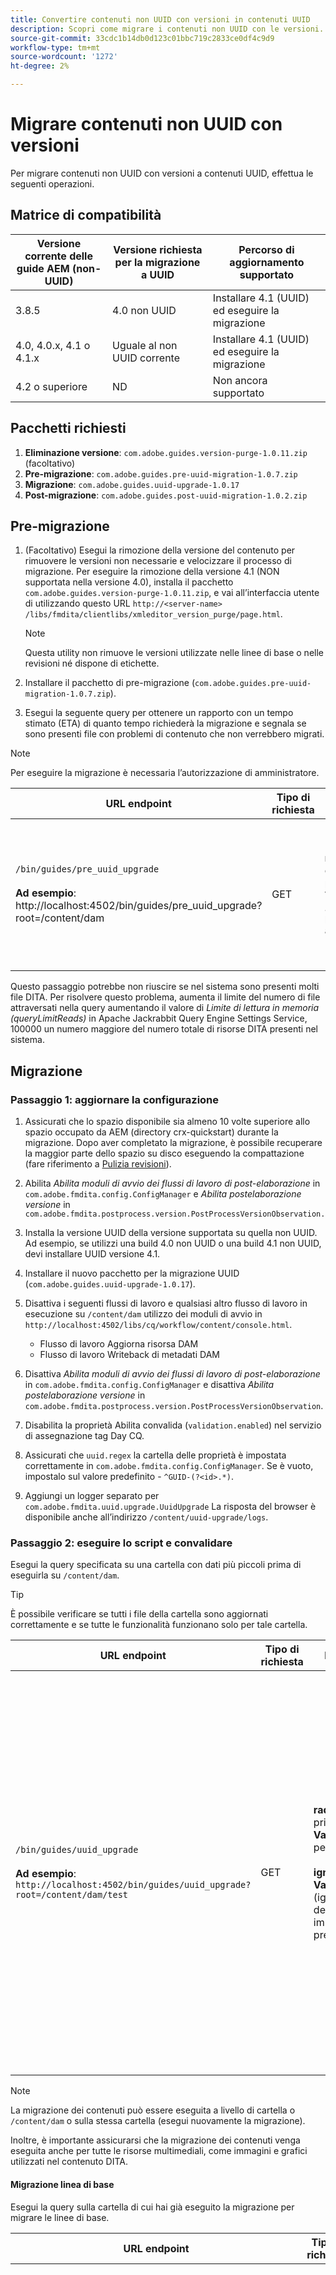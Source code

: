 ```yaml
---
title: Convertire contenuti non UUID con versioni in contenuti UUID
description: Scopri come migrare i contenuti non UUID con le versioni.
source-git-commit: 33cdc1b14db0d123c01bbc719c2833ce0df4c9d9
workflow-type: tm+mt
source-wordcount: '1272'
ht-degree: 2%

---
```





# Migrare contenuti non UUID con versioni

Per migrare contenuti non UUID con versioni a contenuti UUID, effettua le seguenti operazioni.

## Matrice di compatibilità

| Versione corrente delle guide AEM (non-UUID) | Versione richiesta per la migrazione a UUID | Percorso di aggiornamento supportato |
|---|---|---|
| 3.8.5 | 4.0 non UUID | Installare 4.1 (UUID) ed eseguire la migrazione |
| 4.0, 4.0.x, 4.1 o 4.1.x | Uguale al non UUID corrente | Installare 4.1 (UUID) ed eseguire la migrazione |
| 4.2 o superiore | ND | Non ancora supportato |

## Pacchetti richiesti

1. **Eliminazione versione**: `com.adobe.guides.version-purge-1.0.11.zip` (facoltativo)
1. **Pre-migrazione**: `com.adobe.guides.pre-uuid-migration-1.0.7.zip`
1. **Migrazione**: `com.adobe.guides.uuid-upgrade-1.0.17`
1. **Post-migrazione**: `com.adobe.guides.post-uuid-migration-1.0.2.zip`


## Pre-migrazione

1. (Facoltativo) Esegui la rimozione della versione del contenuto per rimuovere le versioni non necessarie e velocizzare il processo di migrazione. Per eseguire la rimozione della versione 4.1 (NON supportata nella versione 4.0), installa il pacchetto `com.adobe.guides.version-purge-1.0.11.zip`, e vai all’interfaccia utente di utilizzando questo URL `http://<server-name> /libs/fmdita/clientlibs/xmleditor_version_purge/page.html`.

   >[!NOTE]
   >
   >Questa utility non rimuove le versioni utilizzate nelle linee di base o nelle revisioni né dispone di etichette.
1. Installare il pacchetto di pre-migrazione (`com.adobe.guides.pre-uuid-migration-1.0.7.zip`).

1. Esegui la seguente query per ottenere un rapporto con un tempo stimato (ETA) di quanto tempo richiederà la migrazione e segnala se sono presenti file con problemi di contenuto che non verrebbero migrati.

>[!NOTE]
>
>Per eseguire la migrazione è necessaria l’autorizzazione di amministratore.


| URL endpoint | Tipo di richiesta | Parametro query | Risultati previsti |
|---|---|---|---|
| `/bin/guides/pre_uuid_upgrade` <br> <br>**Ad esempio**: http://localhost:4502/bin/guides/pre_uuid_upgrade?root=/content/dam | GET | **radice**: cartella principale<br> **Valore**: `/content/dam` per l’intero archivio. | Verrà creato un report di pre-migrazione (.csv) che elenca il numero di file, le versioni totali e gli errori. <br><br> **Output di esempio**:<br>RootFolder: /content/dam <br>File totali: 2697 <br>Versioni totali: 10380 <br>Numero di file con errori: 28 <br>Un rapporto dettagliato sarà disponibile tramite AEM CRX all’indirizzo `/content/uuid-pgrade/UuidMigrationReport_1688400131039.csv` |

Questo passaggio potrebbe non riuscire se nel sistema sono presenti molti file DITA. Per risolvere questo problema, aumenta il limite del numero di file attraversati nella query aumentando il valore di *Limite di lettura in memoria (queryLimitReads)* in Apache Jackrabbit Query Engine Settings Service, 100000 un numero maggiore del numero totale di risorse DITA presenti nel sistema.

## Migrazione

### Passaggio 1: aggiornare la configurazione

1. Assicurati che lo spazio disponibile sia almeno 10 volte superiore allo spazio occupato da AEM (directory crx-quickstart) durante la migrazione. Dopo aver completato la migrazione, è possibile recuperare la maggior parte dello spazio su disco eseguendo la compattazione (fare riferimento a [Pulizia revisioni](https://experienceleague.adobe.com/docs/experience-manager-65/deploying/deploying/revision-cleanup.html?lang=en)).

1. Abilita *Abilita moduli di avvio dei flussi di lavoro di post-elaborazione* in `com.adobe.fmdita.config.ConfigManager` e *Abilita postelaborazione versione* in `com.adobe.fmdita.postprocess.version.PostProcessVersionObservation.`

1. Installa la versione UUID della versione supportata su quella non UUID. Ad esempio, se utilizzi una build 4.0 non UUID o una build 4.1 non UUID, devi installare UUID versione 4.1.

1. Installare il nuovo pacchetto per la migrazione UUID (`com.adobe.guides.uuid-upgrade-1.0.17`).

1. Disattiva i seguenti flussi di lavoro e qualsiasi altro flusso di lavoro in esecuzione su `/content/dam` utilizzo dei moduli di avvio in `http://localhost:4502/libs/cq/workflow/content/console.html`.

   * Flusso di lavoro Aggiorna risorsa DAM
   * Flusso di lavoro Writeback di metadati DAM

1. Disattiva *Abilita moduli di avvio dei flussi di lavoro di post-elaborazione* in `com.adobe.fmdita.config.ConfigManager` e disattiva *Abilita postelaborazione versione* in `com.adobe.fmdita.postprocess.version.PostProcessVersionObservation`.

1. Disabilita la proprietà Abilita convalida (`validation.enabled`) nel servizio di assegnazione tag Day CQ.

1. Assicurati che `uuid.regex` la cartella delle proprietà è impostata correttamente in `com.adobe.fmdita.config.ConfigManager`. Se è vuoto, impostalo sul valore predefinito - `^GUID-(?<id>.*)`.
1. Aggiungi un logger separato per `com.adobe.fmdita.uuid.upgrade.UuidUpgrade` La risposta del browser è disponibile anche all’indirizzo `/content/uuid-upgrade/logs`.

### Passaggio 2: eseguire lo script e convalidare

Esegui la query specificata su una cartella con dati più piccoli prima di eseguirla su `/content/dam`.

>[!TIP]
>
>È possibile verificare se tutti i file della cartella sono aggiornati correttamente e se tutte le funzionalità funzionano solo per tale cartella.

| URL endpoint | Tipo di richiesta | Parametro query | Risultati previsti |
|---|---|---|---|
| `/bin/guides/uuid_upgrade`<br><br> **Ad esempio**: `http://localhost:4502/bin/guides/uuid_upgrade?root=/content/dam/test` | GET | **radice**: cartella principale <br>**Valore**: /content/dam per l’intero archivio.<br><br>**ignoreImageVersions**<br> **Valore**: true/false (ignora l’elaborazione delle versioni delle immagini. Il valore predefinito è false) | Rapporto di migrazione con elenco dei file migrati correttamente, aggiornamento non riuscito, aggiornamento con errori e tempo totale impiegato. <br><br> **Output di esempio**: <br> [INFO] Elenco dei file non riuscito:0 <br>[INFO] No. di file aggiornati correttamente: 2241 <br>[INFO] No. di file aggiornati con errori: 28 <br>[INFO] No. aggiornamento di file non riuscito: 0 <br> [INFO] Tempo totale impiegato: 0:37:03,131 |

>[!NOTE]
>
> La migrazione dei contenuti può essere eseguita a livello di cartella o `/content/dam` o sulla stessa cartella (esegui nuovamente la migrazione).

Inoltre, è importante assicurarsi che la migrazione dei contenuti venga eseguita anche per tutte le risorse multimediali, come immagini e grafici utilizzati nel contenuto DITA.

#### Migrazione linea di base

Esegui la query sulla cartella di cui hai già eseguito la migrazione per migrare le linee di base.

| URL endpoint | Tipo di richiesta | Parametro query | Risultati previsti |
|---|---|---|---|
| `/bin/guides/baseline_uuid_upgrade`<br><br> **Ad esempio**: ` http://localhost:4502/bin/guides/baseline_uuid_upgrade?root=/content/dam/test` | GET | **radice**: cartella principale <br> **Valore**: /content/dam per l’intero archivio. <br><br> **ignoreImageVersions**<br> **Valore**: true/false <br>(Ignora l&#39;elaborazione delle versioni delle immagini. Il valore predefinito è false) <br><br> **doReviews** <br> **Valore**: true/false <br> (Se le recensioni devono essere aggiornate o meno. Il valore predefinito è false.) Rapporto di migrazione con elenco dei file migrati correttamente, aggiornamento non riuscito, aggiornamento con errori e tempo totale impiegato. <br> <br> **Output di esempio**:<br>[INFO] Elenco dei file non riuscito <br> [INFO] No. di file aggiornati correttamente 2241<br> [INFO] No. di file aggiornati con errori 28<br>[INFO] No. impossibile aggiornare 0<br>[INFO] Tempo totale impiegato: 0:37:03,131 |


### Passaggio 3: ripristinare la configurazione

Una volta completata la migrazione del server, abilita la post-elaborazione, l’assegnazione di tag e i seguenti flussi di lavoro (inclusi tutti gli altri flussi di lavoro inizialmente disabilitati durante la migrazione) per continuare a lavorare sul server.

* Flusso di lavoro Aggiorna risorsa DAM
* Flusso di lavoro per metadati DAM

>[!NOTE]
>
>Se alcuni file non vengono elaborati o danneggiati prima della migrazione, verrebbero danneggiati prima della migrazione e rimarrebbero danneggiati anche dopo la migrazione.

## Convalida della migrazione

1. Installare il pacchetto di migrazione post-uuid (`com.adobe.guides.post-uuid-migration-1.0.2.zip`).

1. Esegui la query seguente per verificare che non vi siano stati errori durante la migrazione che abbiano causato l’interruzione di eventuali collegamenti. Questo script identificherà se vi sono stati collegamenti non interrotti in precedenza ma interrotti ora per qualsiasi motivo.

   | URL endpoint | Tipo di richiesta | Parametro query | Risultati previsti |
   |---|---|---|---|
   | `/bin/guides/get_broken_links` <br> <br> **Ad esempio**:<br>`http://localhost:4502/bin/guides/get_broken_links` | GET | ND | Rapporto di migrazione con il numero totale di file con UUID interrotti e i rispettivi percorsi dei file. <br> <br> **Output di esempio**:<br>[DEBUG] Verifica dell&#39;utilizzo di tutti questi GUID nel contenuto.<br>[DEBUG] Numero totale di file che potrebbero aver danneggiato UUID: 0 <br>[DEBUG] Percorsi che potrebbero aver interrotto gli UUID:0 |

1. Al termine della migrazione, è possibile recuperare la maggior parte dello spazio su disco eseguendo la compattazione (fare riferimento a `https://experienceleague.adobe.com/docs/experience-manager-65/deploying/deploying/revision-cleanup.html?lang=en`).

## Migrazione dei contenuti Delta

1. Per migrare il contenuto delta dal server attivo (non UUID) al server UUID corrente, installa lo script di pre-migrazione sul server non UUID.

1. Esegui la seguente query sull’intero set di dati (o sottocartella) per identificare ed esportare tutti i file modificati dopo il timestamp specificato: Il timestamp utilizza il formato ISO8601 per date e ore ( AAAA-MM-GGTHH:mm:ss.SSSZ) e consente anche rappresentazioni parziali, come AAAA-MM-GG.

   | URL endpoint | Tipo di richiesta | Parametro query | Risultati previsti |
   |---|---|---|---|
   | `/bin/guides/data_export`<br><br>**Ad esempio**: <br> `http://localhost:4502/bin/guides/data_export?timestamp=2023-07-11&root=/content/dam` | GET | **timestamp** <br> **Valore**: AAAA-MM-GG<br><br> **radice**: cartella principale <br> **Valore**: `/content/dam` per l’intero archivio. | Un file zip con contenuti delta viene creato in /var/dxml/exports. <br> <br>**Esempio**: dataexport_1689761491218.zip (il file viene creato) |

1. Scarica il file zip esportato dallo script. L’ultima riga della risposta deve fornire il percorso del file zip generato (memorizzato in /var/dxml/exports nel sistema).

1. Carica il file zip sul server uuid nel percorso desiderato nell’interfaccia utente di Assets.

1. Verificare che il pacchetto di post-migrazione sia installato nel server UUID.

1. Esegui la seguente query per importare nel sistema il contenuto delta dal file zip caricato. Per identificare ed elaborare correttamente i dati, la query deve includere il percorso del file zip caricato.

   | URL endpoint | Tipo di richiesta | Parametro query | Risultati previsti |
   |---|---|---|---|
   | `/bin/guides/data_import`<br> **Ad esempio**:`http://localhost:4502/bin/guides/data_import?path=/content/dam/dataexport_1689344927551.zip&createVersion=true` | POST | **percorso**<br> **Valore**: `/content/dam/filename.zip`(Percorso file caricato) **createVersion** <br> **Valore**: true/false<br>Il valore predefinito di createVersion è false. | Il file viene caricato nel percorso di contenuto desiderato.<br><br>**Esempio**: `dataexport_1689761491218.zip`<br><br> (Lo stesso file esportato nel passaggio precedente viene caricato nel percorso desiderato in `/content/dam`). |

1. Se non esiste, lo script creerà un nuovo file o sostituirà il file esistente se è stato modificato.

>[!NOTE]
>
> La cronologia delle versioni e tutte le altre modifiche apportate sul server (come flussi di lavoro e revisioni ) devono essere aggiornate manualmente.

